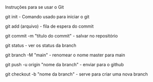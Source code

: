 Instruções para se usar o Git

git init - Comando usado para iniciar o git

git add (arquivo) - fila de espera do commit

git commit -m "título do commit" - salvar no repositório

git status - ver os status da branch

git branch -M "main" - renomear o nome master para main

git push -u origin "nome da branch" - enviar para o github

git checkout -b "nome da branch" - serve para criar uma nova branch